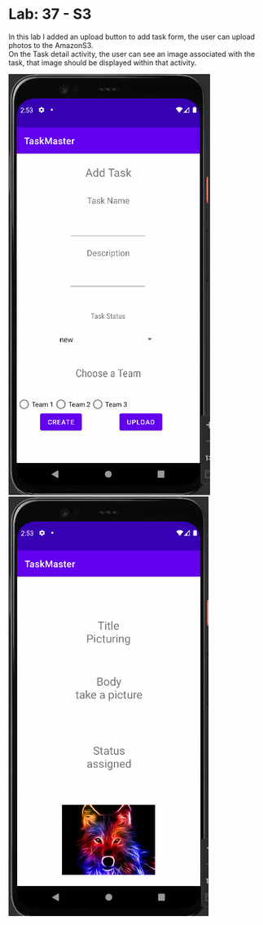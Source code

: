 # Lab: 37 - S3  

In this lab I added an upload button to add task form, the user can upload photos to the AmazonS3.  
On the Task detail activity, the user can see an image associated with the task, that image should be displayed within that activity.  

![alt text](ScreenShots/form_add_task.png)  
![alt text](ScreenShots/taskdetailsInfo.png)  
